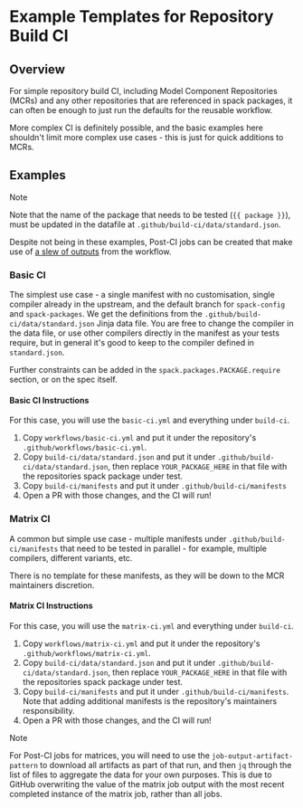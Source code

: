 # Example Templates for Repository Build CI

## Overview

For simple repository build CI, including Model Component Repositories (MCRs) and any other repositories that are referenced in spack packages, it can often be enough to just run the defaults for the reusable workflow.

More complex CI is definitely possible, and the basic examples here shouldn't limit more complex use cases - this is just for quick additions to MCRs.

## Examples

> [!NOTE]
> Note that the name of the package that needs to be tested (`{{ package }}`), must be updated in the datafile at `.github/build-ci/data/standard.json`.

Despite not being in these examples, Post-CI jobs can be created that make use of [a slew of outputs](./../.github/workflows/README.md#outputs) from the workflow.

### Basic CI

The simplest use case - a single manifest with no customisation, single compiler already in the upstream, and the default branch for `spack-config` and `spack-packages`. We get the definitions from the `.github/build-ci/data/standard.json` Jinja data file. You are free to change the compiler in the data file, or use other compilers directly in the manifest as your tests require, but in general it's good to keep to the compiler defined in `standard.json`.

Further constraints can be added in the `spack.packages.PACKAGE.require` section, or on the spec itself.

#### Basic CI Instructions

For this case, you will use the `basic-ci.yml` and everything under `build-ci`.

1. Copy `workflows/basic-ci.yml` and put it under the repository's `.github/workflows/basic-ci.yml`.
2. Copy `build-ci/data/standard.json` and put it under `.github/build-ci/data/standard.json`, then replace `YOUR_PACKAGE_HERE` in that file with the repositories spack package under test.
3. Copy `build-ci/manifests` and put it under `.github/build-ci/manifests`
4. Open a PR with those changes, and the CI will run!

### Matrix CI

A common but simple use case - multiple manifests under `.github/build-ci/manifests` that need to be tested in parallel - for example, multiple compilers, different variants, etc.

There is no template for these manifests, as they will be down to the MCR maintainers discretion.

#### Matrix CI Instructions

For this case, you will use the `matrix-ci.yml` and everything under `build-ci`.

1. Copy `workflows/matrix-ci.yml` and put it under the repository's `.github/workflows/matrix-ci.yml`.
2. Copy `build-ci/data/standard.json` and put it under `.github/build-ci/data/standard.json`, then replace `YOUR_PACKAGE_HERE` in that file with the repositories spack package under test.
3. Copy `build-ci/manifests` and put it under `.github/build-ci/manifests`. Note that adding additional manifests is the repository's maintainers responsibility.
4. Open a PR with those changes, and the CI will run!

> [!NOTE]
> For Post-CI jobs for matrices, you will need to use the `job-output-artifact-pattern` to download all artifacts as part of that run, and then `jq` through the list of files to aggregate the data for your own purposes. This is due to GitHub overwriting the value of the matrix job output with the most recent completed instance of the matrix job, rather than all jobs.
